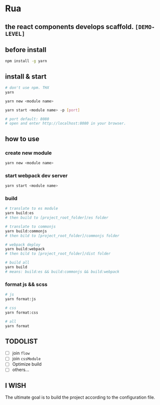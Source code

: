 # Rua

the react components develops scaffold. `[DEMO-LEVEL]`
---

## before install
```bash
npm install -g yarn
```
## install & start

```bash
# don't use npm. THX
yarn

yarn new <module name>

yarn start <module name> -p [port]

# port default: 8080
# open and enter http://localhost:8080 in your browser.
```

## how to use

### create new module
```bash
yarn new <module name>
```

### start webpack dev server
```bash
yarn start <module name>
```
### build
```bash
# translate to es module
yarn build:es
# then build to [project_root_folder]/es folder

# translate to commonjs
yarn build:commonjs
# then bild to [project_root_folder]/commonjs folder

# webpack deploy
yarn build:webpack
# then bild to [project_root_folder]/dist folder

# build all
yarn build
# means: build:es && build:commonjs && build:webpack
```

### format js && scss
```bash
# js
yarn format:js

# css
yarn format:css

# all
yarn format
```

## TODOLIST

- [ ] join `flow`
- [ ] join `cssModule`
- [ ] Optimize build
- [ ] others...

## I WISH

The ultimate goal is to build the project according to the configuration file.
